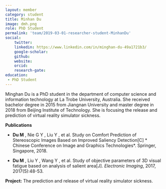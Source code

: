 ```yaml
---
layout: member
category: student
title: Minhan Du
image: dmh.png
role: PhD Student
permalink: 'team/2019-03-01-researcher-student-MinhanDu'
social:
    twitter: 
    linkedin: https://www.linkedin.com/in/minghan-du-49a1721b3/
    google-scholar: 
    github: 
    website:
    orcid: 
    research-gate: 
education:
 - PhD Student
---
```


Minghan Du is a PhD student in the department of computer science and information technology at La Trobe University, Australia. She received bachelor degree in 2015 from Jiangnan University and master degree in 2018 from Beijing Institute of Technology. She is focusing the release and prediction of virtual reality simulator sickness.

**Publications**
* **Du M** , Nie G Y , Liu Y , et al. Study on Comfort Prediction of Stereoscopic Images Based on Improved Saliency Detection[C] * Chinese Conference on Image and Graphics Technologies*. Springer, Singapore, 2018.

* **Du M** , Liu Y , Wang Y , et al. Study of objective parameters of 3D visual fatigue based on analysis of salient area[J]. *Electronic Imaging*, 2017, 2017(5):48-53.

**Project:**
The prediction and release of virtual reality simulator sickness.
